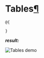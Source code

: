 # Tables[¶](https://getbootstrap.com/docs/4.3/content/tables/)

> 

```cshtml
@{

}
```

***result:***

![Tables demo](../../../../demo/table-demo.jpg)